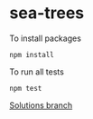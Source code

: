 # sea-trees

To install packages

```
npm install
```

To run all tests

```
npm test
```


[Solutions branch](https://github.com/gSchool/sea-trees/tree/solutions)
